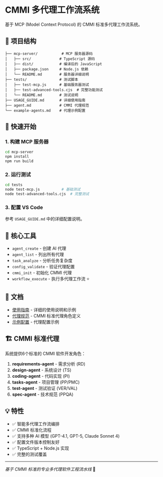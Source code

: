 # CMMI 多代理工作流系统

基于 MCP (Model Context Protocol) 的 CMMI 标准多代理工作流系统。

## 📁 项目结构

```
├── mcp-server/           # MCP 服务器源码
│   ├── src/             # TypeScript 源码
│   ├── dist/            # 编译后的 JavaScript
│   ├── package.json     # Node.js 依赖
│   └── README.md        # 服务器详细说明
├── tests/               # 测试脚本
│   ├── test-mcp.js      # 基础服务器测试
│   ├── test-advanced-tools.cjs  # 完整功能测试
│   └── README.md        # 测试说明
├── USAGE_GUIDE.md       # 详细使用指南
├── agent.md             # CMMI 代理规范
└── example-agents.md    # 代理示例配置
```

## 🚀 快速开始

### 1. 构建 MCP 服务器
```bash
cd mcp-server
npm install
npm run build
```

### 2. 运行测试
```bash
cd tests
node test-mcp.js          # 基础测试
node test-advanced-tools.cjs  # 完整测试
```

### 3. 配置 VS Code
参考 `USAGE_GUIDE.md` 中的详细配置说明。

## 🔧 核心工具

- `agent_create` - 创建 AI 代理
- `agent_list` - 列出所有代理  
- `task_analyze` - 分析任务复杂度
- `config_validate` - 验证代理配置
- `cmmi_init` - 初始化 CMMI 代理
- `workflow_execute` - 执行多代理工作流 ⭐

## 📖 文档

- [使用指南](USAGE_GUIDE.md) - 详细的使用说明和示例
- [代理规范](agent.md) - CMMI 标准代理角色定义
- [示例配置](example-agents.md) - 代理配置示例

## 🏗️ CMMI 标准代理

系统提供6个标准的 CMMI 软件开发角色：

1. **requirements-agent** - 需求分析 (RD)
2. **design-agent** - 系统设计 (TS) 
3. **coding-agent** - 代码实现 (PI)
4. **tasks-agent** - 项目管理 (PP/PMC)
5. **test-agent** - 测试验证 (VER/VAL)
6. **spec-agent** - 技术规范 (PPQA)

## 💡 特性

- ✅ 智能多代理工作流编排
- ✅ CMMI 标准化流程
- ✅ 支持多种 AI 模型 (GPT-4.1, GPT-5, Claude Sonnet 4)
- ✅ 配置文件版本控制友好
- ✅ TypeScript + Node.js 实现
- ✅ 完整的测试覆盖

---
*基于 CMMI 标准的专业多代理软件工程流水线* 🎯
